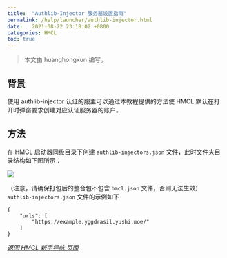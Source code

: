 ```yaml
---
title:  "Authlib-Injector 服务器设置指南"
permalink: /help/launcher/authlib-injector.html
date:   2021-08-22 23:18:02 +0800
categories: HMCL
toc: true
---
```


> 本文由 huanghongxun 编写。

## 背景
使用 authlib-injector 认证的服主可以通过本教程提供的方法使 HMCL 默认在打开时弹窗要求创建对应认证服务器的账户。
## 方法
在 HMCL 启动器同级目录下创建 `authlib-injectors.json` 文件，此时文件夹目录结构如下图所示：

![](/assets/img/docs/authlib-injector/image.png)

（注意，请确保打包后的整合包不包含 `hmcl.json` 文件，否则无法生效） `authlib-injectors.json` 文件的示例如下
```
{
    "urls": [
        "https://example.yggdrasil.yushi.moe/"
    ]
}
```

_[返回 HMCL 新手导航 页面](index-help.md)_
